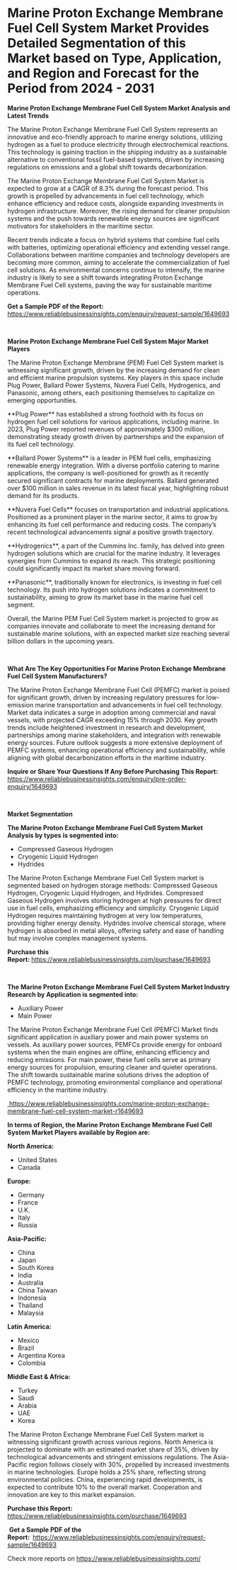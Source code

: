 <p><h1>Marine Proton Exchange Membrane Fuel Cell System Market Provides Detailed Segmentation of this Market based on Type, Application, and Region and Forecast for the Period from 2024 - 2031</h1></p><p><strong>Marine Proton Exchange Membrane Fuel Cell System Market Analysis and Latest Trends</strong></p>
<p><p>The Marine Proton Exchange Membrane Fuel Cell System represents an innovative and eco-friendly approach to marine energy solutions, utilizing hydrogen as a fuel to produce electricity through electrochemical reactions. This technology is gaining traction in the shipping industry as a sustainable alternative to conventional fossil fuel-based systems, driven by increasing regulations on emissions and a global shift towards decarbonization.</p><p>The Marine Proton Exchange Membrane Fuel Cell System Market is expected to grow at a CAGR of 8.3% during the forecast period. This growth is propelled by advancements in fuel cell technology, which enhance efficiency and reduce costs, alongside expanding investments in hydrogen infrastructure. Moreover, the rising demand for cleaner propulsion systems and the push towards renewable energy sources are significant motivators for stakeholders in the maritime sector.</p><p>Recent trends indicate a focus on hybrid systems that combine fuel cells with batteries, optimizing operational efficiency and extending vessel range. Collaborations between maritime companies and technology developers are becoming more common, aiming to accelerate the commercialization of fuel cell solutions. As environmental concerns continue to intensify, the marine industry is likely to see a shift towards integrating Proton Exchange Membrane Fuel Cell systems, paving the way for sustainable maritime operations.</p></p>
<p><strong>Get a Sample PDF of the Report:&nbsp;</strong> <a href="https://www.reliablebusinessinsights.com/enquiry/request-sample/1649693?utm_campaign=117&utm_medium=2&utm_source=Github&utm_content=ia&utm_term=29122024&utm_id=marine-proton-exchange-membrane-fuel-cell-system">https://www.reliablebusinessinsights.com/enquiry/request-sample/1649693</a></p>
<p>&nbsp;</p>
<p><strong>Marine Proton Exchange Membrane Fuel Cell System Major Market Players</strong></p>
<p><p>The Marine Proton Exchange Membrane (PEM) Fuel Cell System market is witnessing significant growth, driven by the increasing demand for clean and efficient marine propulsion systems. Key players in this space include Plug Power, Ballard Power Systems, Nuvera Fuel Cells, Hydrogenics, and Panasonic, among others, each positioning themselves to capitalize on emerging opportunities.</p><p>**Plug Power** has established a strong foothold with its focus on hydrogen fuel cell solutions for various applications, including marine. In 2023, Plug Power reported revenues of approximately $300 million, demonstrating steady growth driven by partnerships and the expansion of its fuel cell technology.</p><p>**Ballard Power Systems** is a leader in PEM fuel cells, emphasizing renewable energy integration. With a diverse portfolio catering to marine applications, the company is well-positioned for growth as it recently secured significant contracts for marine deployments. Ballard generated over $100 million in sales revenue in its latest fiscal year, highlighting robust demand for its products.</p><p>**Nuvera Fuel Cells** focuses on transportation and industrial applications. Positioned as a prominent player in the marine sector, it aims to grow by enhancing its fuel cell performance and reducing costs. The company’s recent technological advancements signal a positive growth trajectory.</p><p>**Hydrogenics**, a part of the Cummins Inc. family, has delved into green hydrogen solutions which are crucial for the marine industry. It leverages synergies from Cummins to expand its reach. This strategic positioning could significantly impact its market share moving forward.</p><p>**Panasonic**, traditionally known for electronics, is investing in fuel cell technology. Its push into hydrogen solutions indicates a commitment to sustainability, aiming to grow its market base in the marine fuel cell segment.</p><p>Overall, the Marine PEM Fuel Cell System market is projected to grow as companies innovate and collaborate to meet the increasing demand for sustainable marine solutions, with an expected market size reaching several billion dollars in the upcoming years.</p></p>
<p>&nbsp;</p>
<p><strong>What Are The Key Opportunities For Marine Proton Exchange Membrane Fuel Cell System Manufacturers?</strong></p>
<p><p>The Marine Proton Exchange Membrane Fuel Cell (PEMFC) market is poised for significant growth, driven by increasing regulatory pressures for low-emission marine transportation and advancements in fuel cell technology. Market data indicates a surge in adoption among commercial and naval vessels, with projected CAGR exceeding 15% through 2030. Key growth trends include heightened investment in research and development, partnerships among marine stakeholders, and integration with renewable energy sources. Future outlook suggests a more extensive deployment of PEMFC systems, enhancing operational efficiency and sustainability, while aligning with global decarbonization efforts in the maritime industry.</p></p>
<p><strong>Inquire or Share Your Questions If Any Before Purchasing This Report:</strong> <a href="https://www.reliablebusinessinsights.com/enquiry/pre-order-enquiry/1649693?utm_campaign=117&utm_medium=2&utm_source=Github&utm_content=ia&utm_term=29122024&utm_id=marine-proton-exchange-membrane-fuel-cell-system">https://www.reliablebusinessinsights.com/enquiry/pre-order-enquiry/1649693</a></p>
<p>&nbsp;</p>
<p><strong>Market Segmentation</strong></p>
<p><strong>The Marine Proton Exchange Membrane Fuel Cell System Market Analysis by types is segmented into:</strong></p>
<p><ul><li>Compressed Gaseous Hydrogen</li><li>Cryogenic Liquid Hydrogen</li><li>Hydrides</li></ul></p>
<p><p>The Marine Proton Exchange Membrane Fuel Cell System market is segmented based on hydrogen storage methods: Compressed Gaseous Hydrogen, Cryogenic Liquid Hydrogen, and Hydrides. Compressed Gaseous Hydrogen involves storing hydrogen at high pressures for direct use in fuel cells, emphasizing efficiency and simplicity. Cryogenic Liquid Hydrogen requires maintaining hydrogen at very low temperatures, providing higher energy density. Hydrides involve chemical storage, where hydrogen is absorbed in metal alloys, offering safety and ease of handling but may involve complex management systems.</p></p>
<p><strong>Purchase this Report:&nbsp;</strong><a href="https://www.reliablebusinessinsights.com/purchase/1649693?utm_campaign=117&utm_medium=2&utm_source=Github&utm_content=ia&utm_term=29122024&utm_id=marine-proton-exchange-membrane-fuel-cell-system">https://www.reliablebusinessinsights.com/purchase/1649693</a></p>
<p>&nbsp;</p>
<p><strong>The Marine Proton Exchange Membrane Fuel Cell System Market Industry Research by Application is segmented into:</strong></p>
<p><ul><li>Auxiliary Power</li><li>Main Power</li></ul></p>
<p><p>The Marine Proton Exchange Membrane Fuel Cell (PEMFC) Market finds significant application in auxiliary power and main power systems on vessels. As auxiliary power sources, PEMFCs provide energy for onboard systems when the main engines are offline, enhancing efficiency and reducing emissions. For main power, these fuel cells serve as primary energy sources for propulsion, ensuring cleaner and quieter operations. The shift towards sustainable marine solutions drives the adoption of PEMFC technology, promoting environmental compliance and operational efficiency in the maritime industry.</p></p>
<p><a href="https://www.reliablebusinessinsights.com/marine-proton-exchange-membrane-fuel-cell-system-market-r1649693?utm_campaign=117&utm_medium=2&utm_source=Github&utm_content=ia&utm_term=29122024&utm_id=marine-proton-exchange-membrane-fuel-cell-system">&nbsp;https://www.reliablebusinessinsights.com/marine-proton-exchange-membrane-fuel-cell-system-market-r1649693</a></p>
<p><strong>In terms of Region, the Marine Proton Exchange Membrane Fuel Cell System Market Players available by Region are:</strong></p>
<p>
    <p> <strong> North America: </strong>
        <ul>
            <li>United States</li>
            <li>Canada</li>
        </ul>
        </p> 
    <p> <strong> Europe: </strong>
        <ul>
            <li>Germany</li>
            <li>France</li>
            <li>U.K.</li>
            <li>Italy</li>
            <li>Russia</li>
        </ul>
        </p> 
    <p> <strong> Asia-Pacific: </strong>
        <ul>
            <li>China</li>
            <li>Japan</li>
            <li>South Korea</li>
            <li>India</li>
            <li>Australia</li>
            <li>China Taiwan</li>
            <li>Indonesia</li>
            <li>Thailand</li>
            <li>Malaysia</li>
        </ul>
        </p> 
    <p> <strong> Latin America: </strong>
        <ul>
            <li>Mexico</li>
            <li>Brazil</li>
            <li>Argentina Korea</li>
            <li>Colombia</li>
        </ul>
        </p> 
    <p> <strong> Middle East & Africa: </strong>
        <ul>
            <li>Turkey</li>
            <li>Saudi</li>
            <li>Arabia</li>
            <li>UAE</li>
            <li>Korea</li>
        </ul>
    </p>
    </p>
<p><p>The Marine Proton Exchange Membrane Fuel Cell System market is witnessing significant growth across various regions. North America is projected to dominate with an estimated market share of 35%, driven by technological advancements and stringent emissions regulations. The Asia-Pacific region follows closely with 30%, propelled by increased investments in marine technologies. Europe holds a 25% share, reflecting strong environmental policies. China, experiencing rapid developments, is expected to contribute 10% to the overall market. Cooperation and innovation are key to this market expansion.</p></p>
<p><strong>Purchase this Report: </strong><a href="https://www.reliablebusinessinsights.com/purchase/1649693?utm_campaign=117&utm_medium=2&utm_source=Github&utm_content=ia&utm_term=29122024&utm_id=marine-proton-exchange-membrane-fuel-cell-system">https://www.reliablebusinessinsights.com/purchase/1649693</a></p>
<p>&nbsp;<strong>Get a Sample PDF of the Report:&nbsp;&nbsp;</strong><a href="https://www.reliablebusinessinsights.com/enquiry/request-sample/1649693?utm_campaign=117&utm_medium=2&utm_source=Github&utm_content=ia&utm_term=29122024&utm_id=marine-proton-exchange-membrane-fuel-cell-system">https://www.reliablebusinessinsights.com/enquiry/request-sample/1649693</a></p>
<p><strong></strong></p>
<p>Check more reports on <a href="https://www.reliablebusinessinsights.com/?utm_campaign=117&utm_medium=2&utm_source=Github&utm_content=ia&utm_term=29122024&utm_id=marine-proton-exchange-membrane-fuel-cell-system">https://www.reliablebusinessinsights.com/</a></p>